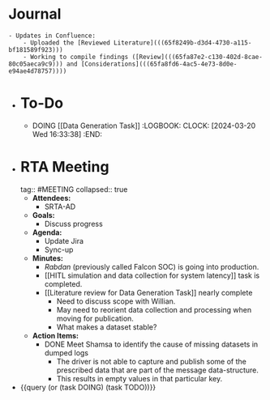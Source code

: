 # Journal
	- Updates in Confluence:
		- Uploaded the [Reviewed Literature](((65f8249b-d3d4-4730-a115-bf181589f923)))
		- Working to compile findings ([Review](((65fa87e2-c130-402d-8cae-80c05aeca9c9))) and [Considerations](((65fa8fd6-4ac5-4e73-8d0e-e94ae4d78757))))
- # To-Do
	- DOING [[Data Generation Task]]
	  :LOGBOOK:
	  CLOCK: [2024-03-20 Wed 16:33:38]
	  :END:
- # RTA Meeting
  tag:: #MEETING
  collapsed:: true
	- **Attendees:**
		- SRTA-AD
	- **Goals:**
		- Discuss progress
	- **Agenda:**
		- Update Jira
		- Sync-up
	- **Minutes:**
		- *Rabdan* (previously called Falcon SOC) is going into production.
		- [[HITL simulation and data collection for system latency]] task is completed.
		- [[Literature review for Data Generation Task]] nearly complete
			- Need to discuss scope with Willian.
			- May need to reorient data collection and processing when moving for publication.
			- What makes a dataset stable?
	- **Action Items:**
		- DONE Meet Shamsa to identify the cause of missing datasets in dumped logs
			- The driver is not able to capture and publish some of the prescribed data that are part of the message data-structure.
			- This results in empty values in that particular key.
- {{query (or (task DOING) (task TODO))}}